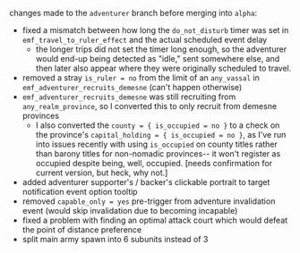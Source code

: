 changes made to the `adventurer` branch before merging into `alpha`:

- fixed a mismatch between how long the `do_not_disturb` timer was set in `emf_travel_to_ruler_effect` and the actual scheduled event delay
  - the longer trips did not set the timer long enough, so the adventurer would end-up being detected as "idle," sent somewhere else, and then later also appear where they were originally scheduled to travel.
- removed a stray `is_ruler = no` from the limit of an `any_vassal` in `emf_adventurer_recruits_demesne` (can't happen otherwise)
- `emf_adventurer_recruits_demesne` was still recruiting from `any_realm_province`, so I converted this to only recruit from demesne provinces
  - I also converted the `county = { is_occupied = no }` to a check on the province's `capital_holding = { is_occupied = no }`, as I've run into issues recently with using `is_occupied` on county titles rather than barony titles for non-nomadic provinces-- it won't register as occupied despite being, well, occupied. [needs confirmation for current version, but heck, why not.]
- added adventurer supporter's / backer's clickable portrait to target notification event option tooltip
- removed `capable_only = yes` pre-trigger from adventure invalidation event (would skip invalidation due to becoming incapable)
- fixed a problem with finding an optimal attack court which would defeat the point of distance preference
- split main army spawn into 6 subunits instead of 3
